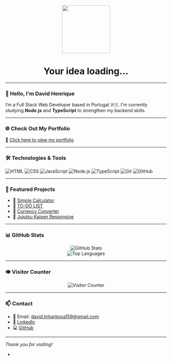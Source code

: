 <div align="center">
  <img src="https://media.giphy.com/media/Kcj8a6DNt96PfTXF8V/giphy.gif" width="150px" />
  <h1>Your idea loading...</h1>
</div>

---

### 👋 Hello, I'm David Henrique

I’m a Full Stack Web Developer based in Portugal 🇵🇹. I'm currently studying **Node.js** and **TypeScript** to strengthen my backend skills.

---

### 🌐 Check Out My Portfolio

📁 [Click here to view my portfolio](https://David-HRBarbosa.github.io/portfolio)

---

### 🛠️ Technologies & Tools

![HTML](https://img.shields.io/badge/-HTML5-E34F26?logo=html5&logoColor=white&style=flat)
![CSS](https://img.shields.io/badge/-CSS3-1572B6?logo=css3&logoColor=white&style=flat)
![JavaScript](https://img.shields.io/badge/-JavaScript-F7DF1E?logo=javascript&logoColor=black&style=flat)
![Node.js](https://img.shields.io/badge/-Node.js-339933?logo=node.js&logoColor=white&style=flat)
![TypeScript](https://img.shields.io/badge/-TypeScript-3178C6?logo=typescript&logoColor=white&style=flat)
![Git](https://img.shields.io/badge/-Git-F05032?logo=git&logoColor=white&style=flat)
![GitHub](https://img.shields.io/badge/-GitHub-181717?logo=github&logoColor=white&style=flat)

---

### 📂 Featured Projects

- 🧮 [Simple Calculator](https://github.com/David-HRBarbosa/Calculadora-Simples)
- 📝 [TO-DO LIST](https://github.com/David-HRBarbosa/TO-DO-LIST)
- 💱 [Currency Converter](https://github.com/David-HRBarbosa/Conversor-de-Moedas)
- 👊 [Jujutsu Kaisen Responsive](https://github.com/David-HRBarbosa/Jujutsu-Kaisen-Responsividade)

---

### 📊 GitHub Stats

<p align="center">
  <img src="https://github-readme-stats.vercel.app/api?username=David-HRBarbosa&show_icons=true&theme=github_dark" alt="GitHub Stats" />
  <br />
  <img src="https://github-readme-stats.vercel.app/api/top-langs/?username=David-HRBarbosa&layout=compact&theme=github_dark" alt="Top Languages" />
</p>

---

### 👁️ Visitor Counter

<p align="center">
  <img src="https://komarev.com/ghpvc/?username=David-HRBarbosa&color=blue" alt="Visitor Counter" />
</p>

---

### 📫 Contact

- 📧 Email: [david.hrbarbosa159@gmail.com](mailto:david.hrbarbosa159@gmail.com)
- 💼 [LinkedIn](https://www.linkedin.com/in/david-henrique-rodrigues)
- 💻 [GitHub](https://github.com/David-HRBarbosa)

---

*Thank you for visiting!*

- 
